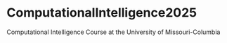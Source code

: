 # ComputationalIntelligence2025
Computational Intelligence Course at the University of Missouri-Columbia
